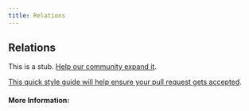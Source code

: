 ```yaml
---
title: Relations
---
```


## Relations

This is a stub. [Help our community expand it](https://github.com/freeCodeCamp/guide-articles/tree/master/articles/Math/Relations/index.md).

[This quick style guide will help ensure your pull request gets accepted](https://github.com/freeCodeCamp/guide-articles/blob/master/README.md).

<!-- The article goes here, in GitHub-flavored Markdown. Feel free to add YouTube videos, images, and CodePen/JSBin embeds  -->

#### More Information:
<!-- Please add any articles you think might be helpful to read before writing the article -->


